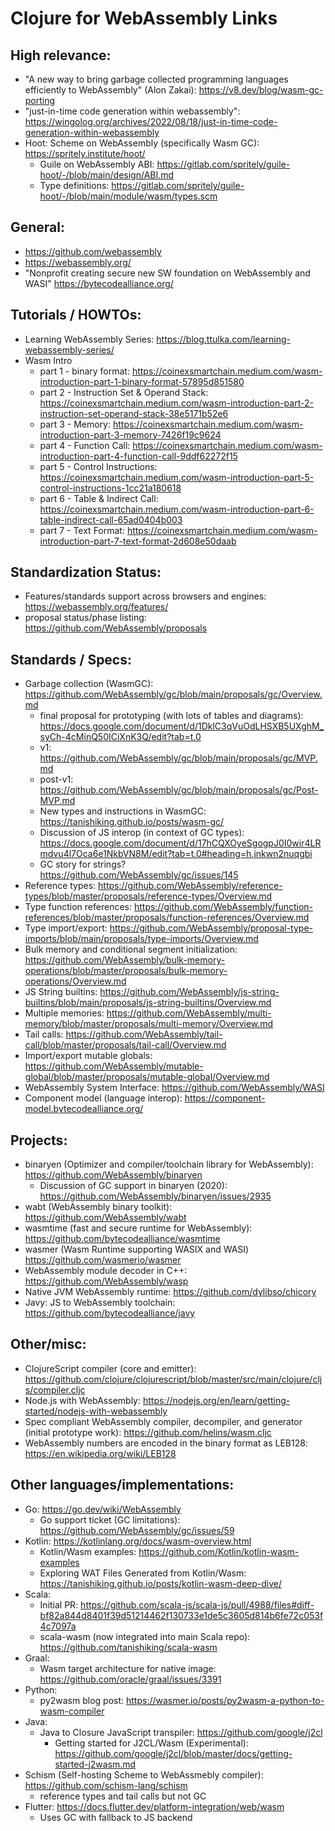 # Clojure for WebAssembly Links


## High relevance:

* "A new way to bring garbage collected programming languages
  efficiently to WebAssembly" (Alon Zakai):
  https://v8.dev/blog/wasm-gc-porting
* "just-in-time code generation within webassembly":
  https://wingolog.org/archives/2022/08/18/just-in-time-code-generation-within-webassembly
* Hoot: Scheme on WebAssembly (specifically Wasm GC):
  https://spritely.institute/hoot/
  * Guile on WebAssembly ABI:
    https://gitlab.com/spritely/guile-hoot/-/blob/main/design/ABI.md
  * Type definitions:
    https://gitlab.com/spritely/guile-hoot/-/blob/main/module/wasm/types.scm

## General:

* https://github.com/webassembly
* https://webassembly.org/
* "Nonprofit creating secure new SW foundation on WebAssembly and WASI"
  https://bytecodealliance.org/

## Tutorials / HOWTOs:

* Learning WebAssembly Series:
  https://blog.ttulka.com/learning-webassembly-series/
* Wasm Intro
  * part 1 - binary format:
    https://coinexsmartchain.medium.com/wasm-introduction-part-1-binary-format-57895d851580
  * part 2 - Instruction Set & Operand Stack:
    https://coinexsmartchain.medium.com/wasm-introduction-part-2-instruction-set-operand-stack-38e5171b52e6
  * part 3 - Memory:
    https://coinexsmartchain.medium.com/wasm-introduction-part-3-memory-7426f19c9624
  * part 4 - Function Call:
    https://coinexsmartchain.medium.com/wasm-introduction-part-4-function-call-9ddf62272f15
  * part 5 - Control Instructions:
    https://coinexsmartchain.medium.com/wasm-introduction-part-5-control-instructions-1cc21a180618
  * part 6 - Table & Indirect Call:
    https://coinexsmartchain.medium.com/wasm-introduction-part-6-table-indirect-call-65ad0404b003
  * part 7 - Text Format:
    https://coinexsmartchain.medium.com/wasm-introduction-part-7-text-format-2d608e50daab

## Standardization Status:

* Features/standards support across browsers and engines:
  https://webassembly.org/features/
* proposal status/phase listing:
  https://github.com/WebAssembly/proposals

## Standards / Specs:

* Garbage collection (WasmGC):
  https://github.com/WebAssembly/gc/blob/main/proposals/gc/Overview.md
  * final proposal for prototyping (with lots of tables and diagrams):
    https://docs.google.com/document/d/1DklC3qVuOdLHSXB5UXghM_syCh-4cMinQ50ICiXnK3Q/edit?tab=t.0
  * v1:
    https://github.com/WebAssembly/gc/blob/main/proposals/gc/MVP.md
  * post-v1:
    https://github.com/WebAssembly/gc/blob/main/proposals/gc/Post-MVP.md
  * New types and instructions in WasmGC:
    https://tanishiking.github.io/posts/wasm-gc/
  * Discussion of JS interop (in context of GC types):
    https://docs.google.com/document/d/17hCQXOyeSgogpJ0I0wir4LRmdvu4l7Oca6e1NkbVN8M/edit?tab=t.0#heading=h.jnkwn2nuqgbi
  * GC story for strings?
    https://github.com/WebAssembly/gc/issues/145
* Reference types:
  https://github.com/WebAssembly/reference-types/blob/master/proposals/reference-types/Overview.md
* Type function references:
  https://github.com/WebAssembly/function-references/blob/master/proposals/function-references/Overview.md
* Type import/export:
  https://github.com/WebAssembly/proposal-type-imports/blob/main/proposals/type-imports/Overview.md
* Bulk memory and conditional segment initialization:
  https://github.com/WebAssembly/bulk-memory-operations/blob/master/proposals/bulk-memory-operations/Overview.md
* JS String builtins:
  https://github.com/WebAssembly/js-string-builtins/blob/main/proposals/js-string-builtins/Overview.md
* Multiple memories:
  https://github.com/WebAssembly/multi-memory/blob/master/proposals/multi-memory/Overview.md
* Tail calls:
  https://github.com/WebAssembly/tail-call/blob/master/proposals/tail-call/Overview.md
* Import/export mutable globals:
  https://github.com/WebAssembly/mutable-global/blob/master/proposals/mutable-global/Overview.md
* WebAssembly System Interface:
  https://github.com/WebAssembly/WASI
* Component model (language interop):
  https://component-model.bytecodealliance.org/

## Projects:

* binaryen (Optimizer and compiler/toolchain library for WebAssembly):
  https://github.com/WebAssembly/binaryen
  * Discussion of GC support in binaryen (2020):
    https://github.com/WebAssembly/binaryen/issues/2935
* wabt (WebAssembly binary toolkit):
  https://github.com/WebAssembly/wabt
* wasmtime (fast and secure runtime for WebAssembly):
  https://github.com/bytecodealliance/wasmtime
* wasmer (Wasm Runtime supporting WASIX and WASI)
  https://github.com/wasmerio/wasmer
* WebAssembly module decoder in C++:
  https://github.com/WebAssembly/wasp
* Native JVM WebAssembly runtime:
  https://github.com/dylibso/chicory
* Javy: JS to WebAssembly toolchain:
  https://github.com/bytecodealliance/javy

## Other/misc:

* ClojureScript compiler (core and emitter):
  https://github.com/clojure/clojurescript/blob/master/src/main/clojure/cljs/compiler.cljc
* Node.js with WebAssembly:
  https://nodejs.org/en/learn/getting-started/nodejs-with-webassembly
* Spec compliant WebAssembly compiler, decompiler, and generator (initial prototype work):
  https://github.com/helins/wasm.cljc
* WebAssembly numbers are encoded in the binary format as LEB128:
  https://en.wikipedia.org/wiki/LEB128

## Other languages/implementations:

* Go:
  https://go.dev/wiki/WebAssembly
  * Go support ticket (GC limitations):
    https://github.com/WebAssembly/gc/issues/59
* Kotlin:
  https://kotlinlang.org/docs/wasm-overview.html
  * Kotlin/Wasm examples:
    https://github.com/Kotlin/kotlin-wasm-examples
  * Exploring WAT Files Generated from Kotlin/Wasm:
    https://tanishiking.github.io/posts/kotlin-wasm-deep-dive/
* Scala:
  * Initial PR:
    https://github.com/scala-js/scala-js/pull/4988/files#diff-bf82a844d8401f39d51214462f130733e1de5c3605d814b6fe72c053f4c7097a
  * scala-wasm (now integrated into main Scala repo):
    https://github.com/tanishiking/scala-wasm
* Graal:
  * Wasm target architecture for native image:
    https://github.com/oracle/graal/issues/3391
* Python:
  * py2wasm blog post:
    https://wasmer.io/posts/py2wasm-a-python-to-wasm-compiler
* Java:
  * Java to Closure JavaScript transpiler:
    https://github.com/google/j2cl
    * Getting started for J2CL/Wasm (Experimental):
      https://github.com/google/j2cl/blob/master/docs/getting-started-j2wasm.md
* Schism (Self-hosting Scheme to WebAssmebly compiler):
  https://github.com/schism-lang/schism
  * reference types and tail calls but not GC
* Flutter:
  https://docs.flutter.dev/platform-integration/web/wasm
  * Uses GC with fallback to JS backend
